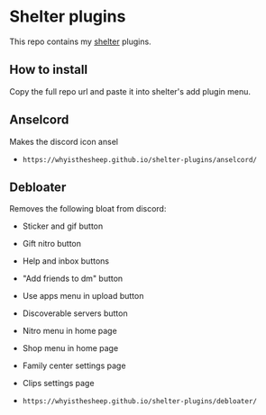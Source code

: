 # Shelter plugins

This repo contains my [shelter](https://github.com/uwu/shelter/) plugins.

## How to install
Copy the full repo url and paste it into shelter's add plugin menu.

## Anselcord
Makes the discord icon ansel
- `https://whyisthesheep.github.io/shelter-plugins/anselcord/` 

## Debloater
Removes the following bloat from discord:
- Sticker and gif button
- Gift nitro button
- Help and inbox buttons
- "Add friends to dm" button
- Use apps menu in upload button
- Discoverable servers button
- Nitro menu in home page
- Shop menu in home page
- Family center settings page
- Clips settings page

- `https://whyisthesheep.github.io/shelter-plugins/debloater/`